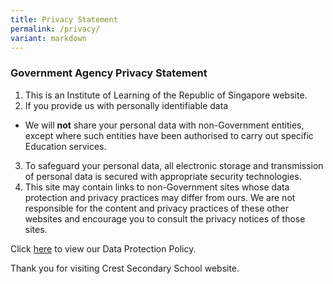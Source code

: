 ```yaml
---
title: Privacy Statement
permalink: /privacy/
variant: markdown
---
```

### **Government Agency Privacy Statement**

1.  This is an Institute of Learning of the Republic of Singapore website.
2.  If you provide us with personally identifiable data

*   We will **not** share your personal data with non-Government entities, except where such entities have been authorised to carry out specific Education services.

3.  To safeguard your personal data, all electronic storage and transmission of personal data is secured with appropriate security technologies.
4.  This site may contain links to non-Government sites whose data protection and privacy practices may differ from ours. We are not responsible for the content and privacy practices of these other websites and encourage you to consult the privacy notices of those sites.

Click [here](https://www.crestsec.edu.sg/info-at-crest/school-policy/data-protection-policy/) to view our Data Protection Policy.

Thank you for visiting Crest Secondary School website.